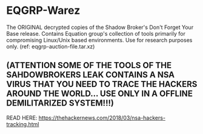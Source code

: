 # EQGRP-Warez
The ORIGINAL decrypted copies of the Shadow Broker's Don't Forget Your Base release. Contains Equation group's collection of tools primarily for compromising Linux/Unix based environments. Use for research purposes only. (ref: eqgrp-auction-file.tar.xz)



## (ATTENTION SOME OF THE TOOLS OF THE SAHDOWBROKERS LEAK CONTAINS A NSA VIRUS THAT YOU NEED TO TRACE THE HACKERS AROUND THE WORLD... USE ONLY IN A  OFFLINE DEMILITARIZED SYSTEM!!!)

READ HERE: https://thehackernews.com/2018/03/nsa-hackers-tracking.html
